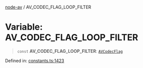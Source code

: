 [node-av](../globals.md) / AV\_CODEC\_FLAG\_LOOP\_FILTER

# Variable: AV\_CODEC\_FLAG\_LOOP\_FILTER

> `const` **AV\_CODEC\_FLAG\_LOOP\_FILTER**: [`AVCodecFlag`](../type-aliases/AVCodecFlag.md)

Defined in: [constants.ts:1423](https://github.com/seydx/av/blob/f8631fc881b394300b1479f511d55cf1c370a87f/src/constants/constants.ts#L1423)
